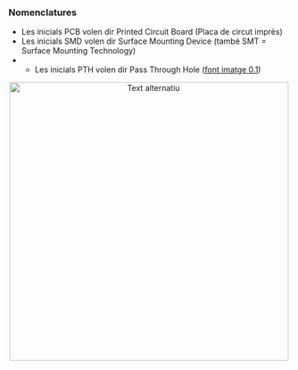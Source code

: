 ### Nomenclatures  
- Les inicials PCB volen dir Printed Circuit Board (Placa de circut imprès)
- Les inicials SMD volen dir Surface Mounting Device (també SMT = Surface Mounting Technology)
- - Les inicials PTH volen dir Pass Through Hole ([font imatge 0.1](https://pcbcentral.com/wp-content/uploads/2022/06/Resistencias.jpg))


<p align="center">
  <img src="https://pcbcentral.com/wp-content/uploads/2022/06/Resistencias.jpg" alt="Text alternatiu" width="500"/>
</p>
